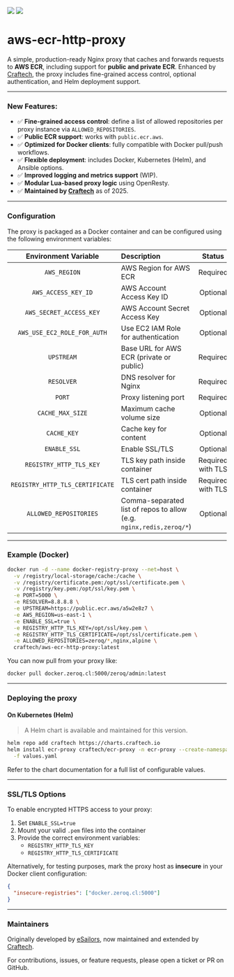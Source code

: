 <p align="left">
    <a href="https://hub.docker.com/r/craftech/aws-ecr-http-proxy" alt="Pulls">
        <img src="https://img.shields.io/docker/pulls/craftech/aws-ecr-http-proxy" /></a>
    <a href="https://www.craftech.io" alt="Maintained">
        <img src="https://img.shields.io/maintenance/yes/2025.svg" /></a>
</p>

# aws-ecr-http-proxy

A simple, production-ready Nginx proxy that caches and forwards requests to **AWS ECR**, including support for **public and private ECR**. Enhanced by [Craftech](https://www.craftech.io), the proxy includes fine-grained access control, optional authentication, and Helm deployment support.

---

### New Features:

- ✅ **Fine-grained access control**: define a list of allowed repositories per proxy instance via `ALLOWED_REPOSITORIES`.
- ✅ **Public ECR support**: works with `public.ecr.aws`.
- ✅ **Optimized for Docker clients**: fully compatible with Docker pull/push workflows.
- ✅ **Flexible deployment**: includes Docker, Kubernetes (Helm), and Ansible options.
- ✅ **Improved logging and metrics support** (WIP).
- ✅ **Modular Lua-based proxy logic** using OpenResty.
- ✅ **Maintained by [Craftech](https://www.craftech.io)** as of 2025.

---

### Configuration

The proxy is packaged as a Docker container and can be configured using the following environment variables:

| Environment Variable                | Description                                                                   | Status                            | Default    |
| :---------------------------------:| :-----------------------------------------------------------------------------| :-------------------------------: | :--------: |
| `AWS_REGION`                       | AWS Region for AWS ECR                                                        | Required                          |            |
| `AWS_ACCESS_KEY_ID`               | AWS Account Access Key ID                                                     | Optional                          |            |
| `AWS_SECRET_ACCESS_KEY`           | AWS Account Secret Access Key                                                 | Optional                          |            |
| `AWS_USE_EC2_ROLE_FOR_AUTH`       | Use EC2 IAM Role for authentication                                           | Optional                          | `false`    |
| `UPSTREAM`                         | Base URL for AWS ECR (private or public)                                      | Required                          |            |
| `RESOLVER`                         | DNS resolver for Nginx                                                        | Required                          |            |
| `PORT`                             | Proxy listening port                                                           | Required                          |            |
| `CACHE_MAX_SIZE`                   | Maximum cache volume size                                                     | Optional                          | `75g`      |
| `CACHE_KEY`                        | Cache key for content                                                         | Optional                          | `$uri`     |
| `ENABLE_SSL`                       | Enable SSL/TLS                                                                | Optional                          | `false`    |
| `REGISTRY_HTTP_TLS_KEY`           | TLS key path inside container                                                 | Required with TLS                 |            |
| `REGISTRY_HTTP_TLS_CERTIFICATE`   | TLS cert path inside container                                                | Required with TLS                 |            |
| `ALLOWED_REPOSITORIES`            | Comma-separated list of repos to allow (e.g. `nginx,redis,zeroq/*`)           | Optional                          | (Allow all)|

---

### Example (Docker)

```sh
docker run -d --name docker-registry-proxy --net=host \
  -v /registry/local-storage/cache:/cache \
  -v /registry/certificate.pem:/opt/ssl/certificate.pem \
  -v /registry/key.pem:/opt/ssl/key.pem \
  -e PORT=5000 \
  -e RESOLVER=8.8.8.8 \
  -e UPSTREAM=https://public.ecr.aws/a5w2e8z7 \
  -e AWS_REGION=us-east-1 \
  -e ENABLE_SSL=true \
  -e REGISTRY_HTTP_TLS_KEY=/opt/ssl/key.pem \
  -e REGISTRY_HTTP_TLS_CERTIFICATE=/opt/ssl/certificate.pem \
  -e ALLOWED_REPOSITORIES=zeroq/*,nginx,alpine \
  craftech/aws-ecr-http-proxy:latest
```

You can now pull from your proxy like:

```sh
docker pull docker.zeroq.cl:5000/zeroq/admin:latest
```

---

### Deploying the proxy

#### On Kubernetes (Helm)

> A Helm chart is available and maintained for this version.

```bash
helm repo add craftech https://charts.craftech.io
helm install ecr-proxy craftech/ecr-proxy -n ecr-proxy --create-namespace \
  -f values.yaml
```

Refer to the chart documentation for a full list of configurable values.

---

### SSL/TLS Options

To enable encrypted HTTPS access to your proxy:

1. Set `ENABLE_SSL=true`
2. Mount your valid `.pem` files into the container
3. Provide the correct environment variables:
   - `REGISTRY_HTTP_TLS_KEY`
   - `REGISTRY_HTTP_TLS_CERTIFICATE`

Alternatively, for testing purposes, mark the proxy host as **insecure** in your Docker client configuration:

```json
{
  "insecure-registries": ["docker.zeroq.cl:5000"]
}
```

---

### Maintainers

Originally developed by [eSailors](https://www.esailors.de), now maintained and extended by [Craftech](https://www.craftech.io).

For contributions, issues, or feature requests, please open a ticket or PR on GitHub.

